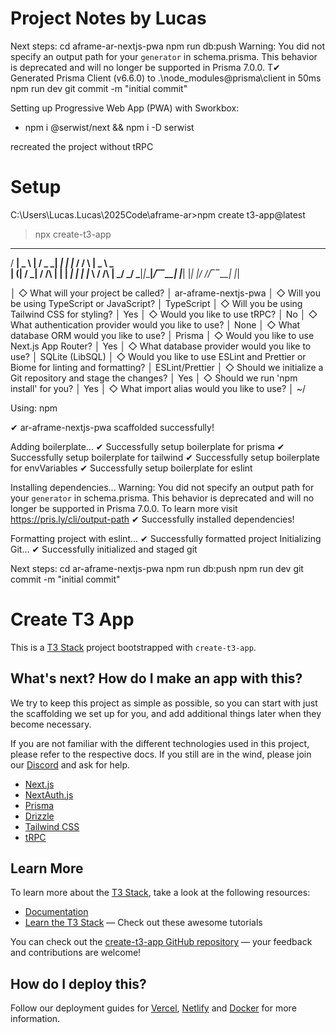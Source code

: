 # Project Notes by Lucas
Next steps:
  cd aframe-ar-nextjs-pwa
  npm run db:push
	Warning: You did not specify an output path for your `generator` in schema.prisma. This behavior is deprecated and will no longer be supported in Prisma 7.0.0. T✔ Generated Prisma Client (v6.6.0) to .\node_modules\@prisma\client in 50ms
  npm run dev
  git commit -m "initial commit"

Setting up Progressive Web App (PWA) with Sworkbox:
- npm i @serwist/next && npm i -D serwist

recreated the project without tRPC 

# Setup

C:\Users\Lucas\.Lucas\2025Code\aframe-ar>npm create t3-app@latest

> npx
> create-t3-app

   ___ ___ ___   __ _____ ___   _____ ____    __   ___ ___
  / __| _ \ __| /  \_   _| __| |_   _|__ /   /  \ | _ \ _ \
 | (__|   / _| / /\ \| | | _|    | |  |_ \  / /\ \|  _/  _/
  \___|_|_\___|_/‾‾\_\_| |___|   |_| |___/ /_/‾‾\_\_| |_|


│
◇  What will your project be called?
│  ar-aframe-nextjs-pwa
│
◇  Will you be using TypeScript or JavaScript?
│  TypeScript
│
◇  Will you be using Tailwind CSS for styling?
│  Yes
│
◇  Would you like to use tRPC?
│  No
│
◇  What authentication provider would you like to use?
│  None
│
◇  What database ORM would you like to use?
│  Prisma
│
◇  Would you like to use Next.js App Router?
│  Yes
│
◇  What database provider would you like to use?
│  SQLite (LibSQL)
│
◇  Would you like to use ESLint and Prettier or Biome for linting and formatting?
│  ESLint/Prettier
│
◇  Should we initialize a Git repository and stage the changes?
│  Yes
│
◇  Should we run 'npm install' for you?
│  Yes
│
◇  What import alias would you like to use?
│  ~/

Using: npm

✔ ar-aframe-nextjs-pwa scaffolded successfully!

Adding boilerplate...
✔ Successfully setup boilerplate for prisma
✔ Successfully setup boilerplate for tailwind
✔ Successfully setup boilerplate for envVariables
✔ Successfully setup boilerplate for eslint

Installing dependencies...
Warning: You did not specify an output path for your `generator` in schema.prisma. This behavior is deprecated and will no longer be supported in Prisma 7.0.0. To learn more visit https://pris.ly/cli/output-path
✔ Successfully installed dependencies!

Formatting project with eslint...
✔ Successfully formatted project
Initializing Git...
✔ Successfully initialized and staged git

Next steps:
  cd ar-aframe-nextjs-pwa
  npm run db:push
  npm run dev
  git commit -m "initial commit"



# Create T3 App

This is a [T3 Stack](https://create.t3.gg/) project bootstrapped with `create-t3-app`.

## What's next? How do I make an app with this?

We try to keep this project as simple as possible, so you can start with just the scaffolding we set up for you, and add additional things later when they become necessary.

If you are not familiar with the different technologies used in this project, please refer to the respective docs. If you still are in the wind, please join our [Discord](https://t3.gg/discord) and ask for help.

- [Next.js](https://nextjs.org)
- [NextAuth.js](https://next-auth.js.org)
- [Prisma](https://prisma.io)
- [Drizzle](https://orm.drizzle.team)
- [Tailwind CSS](https://tailwindcss.com)
- [tRPC](https://trpc.io)

## Learn More

To learn more about the [T3 Stack](https://create.t3.gg/), take a look at the following resources:

- [Documentation](https://create.t3.gg/)
- [Learn the T3 Stack](https://create.t3.gg/en/faq#what-learning-resources-are-currently-available) — Check out these awesome tutorials

You can check out the [create-t3-app GitHub repository](https://github.com/t3-oss/create-t3-app) — your feedback and contributions are welcome!

## How do I deploy this?

Follow our deployment guides for [Vercel](https://create.t3.gg/en/deployment/vercel), [Netlify](https://create.t3.gg/en/deployment/netlify) and [Docker](https://create.t3.gg/en/deployment/docker) for more information.

